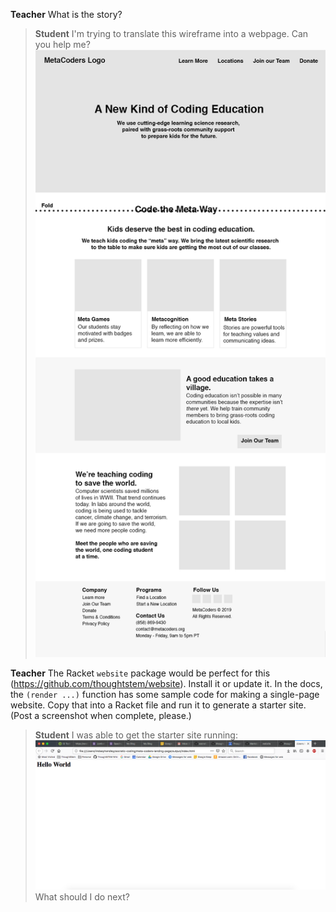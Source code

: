 **Teacher** What is the story?

> **Student** I'm trying to translate this wireframe into a webpage. Can you help me?
![](./README-img/Homepage-Wireframe-1.png)

**Teacher** The Racket `website` package would be perfect for this (https://github.com/thoughtstem/website).  Install it or update it.  In the docs, the `(render ...)` function has some sample code for making a single-page website.  Copy that into a Racket file and run it to generate a starter site.  (Post a screenshot when complete, please.)

> **Student** I was able to get the starter site running:
![](./README-img/screen-shot-1.png)
What should I do next?


